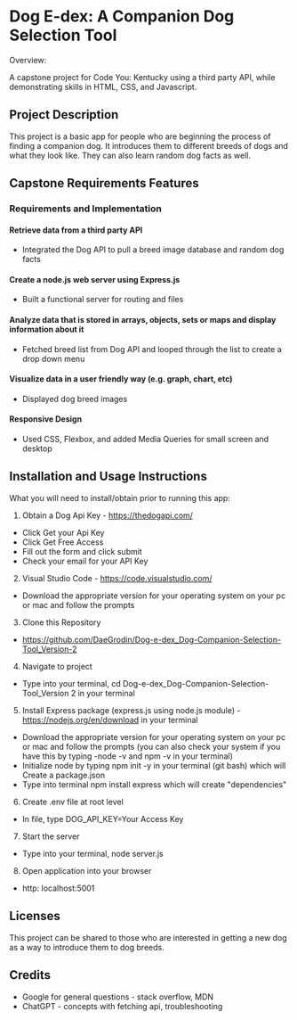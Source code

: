 # Dog E-dex: A Companion Dog Selection Tool

Overview:

A capstone project for Code You: Kentucky using a third party API, while demonstrating skills 
in HTML, CSS, and Javascript.

## Project Description 

This project is a basic app for people who are beginning the process of finding a companion dog.
It introduces them to different breeds of dogs and what they look like. They can also learn random dog facts as well.

## Capstone Requirements Features

### Requirements and Implementation 

#### Retrieve data from a third party API
- Integrated the Dog API to pull a breed image database and random dog facts

#### Create a node.js web server using Express.js
- Built a functional server for routing and files

#### Analyze data that is stored in arrays, objects, sets or maps and display information about it
- Fetched breed list from Dog API and looped through the list to create a drop down menu

#### Visualize data in a user friendly way (e.g. graph, chart, etc)
- Displayed dog breed images

#### Responsive Design
- Used CSS, Flexbox, and added Media Queries for small screen and desktop 

## Installation and Usage Instructions

What you will need to install/obtain prior to running this app:

1. Obtain a Dog Api Key - https://thedogapi.com/ 
- Click Get your Api Key 
- Click Get Free Access
- Fill out the form and click submit 
- Check your email for your API Key

2. Visual Studio Code - https://code.visualstudio.com/ 
- Download the appropriate version for your operating system on your pc or mac and follow the prompts

3. Clone this Repository 
- https://github.com/DaeGrodin/Dog-e-dex_Dog-Companion-Selection-Tool_Version-2

4. Navigate to project
- Type into your terminal, cd Dog-e-dex_Dog-Companion-Selection-Tool_Version 2 in your terminal

5. Install Express package (express.js using node.js module) - https://nodejs.org/en/download in your terminal
- Download the appropriate version for your operating system on your pc or mac and follow the prompts (you can also check your system if you have this by typing -node -v and npm -v in your terminal)
- Initialize node by typing npm init -y in your terminal (git bash) which will Create a package.json
- Type into terminal npm install express which will create "dependencies"

6. Create .env file at root level
- In file, type DOG_API_KEY=Your Access Key

7. Start the server 
- Type into your terminal, node server.js

8. Open application into your browser
- http: localhost:5001

## Licenses

This project can be shared to those who are interested in getting a new dog as a way to introduce them to dog breeds.

## Credits
- Google for general questions - stack overflow, MDN
- ChatGPT - concepts with fetching api, troubleshooting